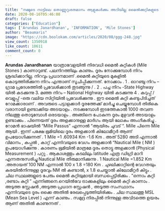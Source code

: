 ```yaml
---
title: "നമ്മുടെ നാട്ടിലെ തൊണ്ണൂറുശതമാനം ആളുകൾക്കും അറിയില്ല മൈൽക്കുറ്റികളുടെ മുകളിലെ കളർ എന്തിനെ സൂചിപ്പിക്കുന്നു എന്ന്"
date: 2020-08-16T05:46:08
draft: false
categories: ["Education"]
tags: ['Arundas Janardhanan', 'INFORMATION', 'Mile Stones']
author: "Beaumaris"
image: "https://cdn.boolokam.com/articles/2020/08/ggg-248.jpg"
view_count: 1350918
like_count: 10611
comment_count: 0
---
```


[](https://wordpress-972788-3403151.cloudwaysapps.com/arundas-janardhanan-post-about-mile-stones/286042/ggg-277)**Arundas Janardhanan** യാത്രാവേളയിൽ നിരവധി മൈൽ കുറ്റികൾ (Mile Stones ) കാണാറുണ്ട്. പലനിറത്തിലും കാണും. ദൂരം നോക്കുമ്പോൾ നിറം ശ്രദ്ധിക്കാറില്ല. നിറവും പ്രധാനമാണ് .മൈൽ കുറ്റിയുടെ മുകളിൽ കൊടുത്തിരിക്കുന്ന നിറം എന്താണ് സൂചിപ്പിക്കുന്നത്. നോക്കാം . 1 . ഓറഞ്ചു നിറം – ഗ്രാമ പ്രദേശത്തിൽ പ്രവേശിക്കാൻ തുടങ്ങുന്നു / . 2 . പച്ച നിറം -State Highway യിൽ കടക്കുന്നു 3\. മഞ്ഞ നിറം – National Highway യിൽ കടക്കുന്നു 4 . കറുപ്പ് / വെളുപ്പ് -ഒരു വലിയ സിറ്റിയിൽ പ്രവേശിക്കുന്നു . ഈ മൈൽ കുറ്റി കണ്ടുപിടിച്ചത് റോമക്കാരാണ് . അവരുടെ പട്ടാളക്കാർ ദൂരത്തേക്ക് മാർച്ചു ചെയ്യുമ്പോൾ തിരികെ വരാനായി ഉണ്ടാക്കിയ അടയാളം . നടക്കുമ്പോൾ ഇടത്തേകാൽ 1000 തവണ നിലത്തു തൊടുമ്പോൾ ഒരടയാളം . അങ്ങിനെ പോകുന്ന ദൂരം മുഴുവൻ അടയാളം ഉണ്ടാക്കും . പിന്നെയത്‌ ദൂരം അളക്കാനുള്ള മാർഗം ആയി ലോകം അംഗീകരിച്ചു . റോമൻ ഭാഷയിൽ “Mille Passus” എന്നാൽ “ആയിരം ചുവട് “. Mille പിന്നെ Mile ആയി . ഇന്ന് പക്ഷേ ഭൂമിയിലെ ദൂരം അളക്കാൻ കിലോമീറ്റർ ആണ് ഉപയോഗിക്കുന്നത് . 1 Mile =1 .60934 Km -1.6 Km . അത് 5280 അടി എന്നാൽ വിമാനം , കപ്പൽ , കാറ്റ് എന്നിവയുടെ വേഗം അളക്കാൻ “Nautical Mile ( NM ) ഉപയോഗിക്കുന്നു . കാരണം ഭൂമിയിൽ മാത്രമേ ദൂരം തൊട്ടു അളക്കാൻ (Physical Measurement ) പറ്റൂ . ആകാശത്തും കടലിലും latitude എത്ര ഡിഗ്രി മാറി എന്നതനുസരിച്ചു Nautical Mile തീരുമാനിക്കുന്നു . 1 Nautical Mile =1.852 Km .അതായത് 100 NM എന്നാൽ 100 x 1.8 =180 Km . ചുഴലിക്കാറ്റിന്റെ വേഗതയും കരയിൽനിന്നുള്ള ദൂരവും NM ൽ കണ്ടാൽ, x 1.8 ചെയ്താൽ കിലോമീറ്റർ കിട്ടും . ചില സ്ഥലങ്ങളുടെ പേരും മൈൽ കുറ്റിയുമായി ബന്ധപ്പെട്ടിരിക്കും . ”ഒന്നാം കുറ്റി ,രണ്ടാം കുറ്റി ” എന്നിങ്ങനെ.റെയിൽവേ ട്രാക്കുകളിലും മൈൽ കുറ്റി കാണാം . അടുത്ത സ്റ്റേഷൻ ,അടുത്ത പ്രധാന സ്റ്റേഷൻ , അടുത്ത സംസ്ഥാനം എന്നിവയുടെ ദൂരം ഒക്കെ അതിൽ രേഖപ്പെടുത്തിയിരിക്കും . ചില സ്ഥലത്തു MSL (Mean Sea Level ) എന്ന് കാണും . സമുദ്ര നിരപ്പിൽ നിന്നുള്ള അവിടത്തെ ഉയരം ആണ് അതിൽ കാണുന്നത് .
